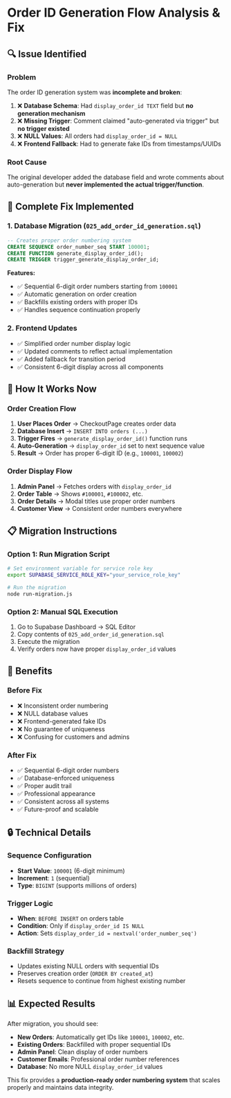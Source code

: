 # Order ID Generation Flow Analysis & Fix

## 🔍 **Issue Identified**

### **Problem**
The order ID generation system was **incomplete and broken**:

1. ❌ **Database Schema**: Had `display_order_id TEXT` field but **no generation mechanism**
2. ❌ **Missing Trigger**: Comment claimed "auto-generated via trigger" but **no trigger existed**
3. ❌ **NULL Values**: All orders had `display_order_id = NULL`
4. ❌ **Frontend Fallback**: Had to generate fake IDs from timestamps/UUIDs

### **Root Cause**
The original developer added the database field and wrote comments about auto-generation but **never implemented the actual trigger/function**.

## 🔧 **Complete Fix Implemented**

### **1. Database Migration (`025_add_order_id_generation.sql`)**
```sql
-- Creates proper order numbering system
CREATE SEQUENCE order_number_seq START 100001;
CREATE FUNCTION generate_display_order_id();
CREATE TRIGGER trigger_generate_display_order_id;
```

**Features:**
- ✅ Sequential 6-digit order numbers starting from `100001`
- ✅ Automatic generation on order creation
- ✅ Backfills existing orders with proper IDs
- ✅ Handles sequence continuation properly

### **2. Frontend Updates**
- ✅ Simplified order number display logic
- ✅ Updated comments to reflect actual implementation
- ✅ Added fallback for transition period
- ✅ Consistent 6-digit display across all components

## 🚀 **How It Works Now**

### **Order Creation Flow**
1. **User Places Order** → CheckoutPage creates order data
2. **Database Insert** → `INSERT INTO orders (...)` 
3. **Trigger Fires** → `generate_display_order_id()` function runs
4. **Auto-Generation** → `display_order_id` set to next sequence value
5. **Result** → Order has proper 6-digit ID (e.g., `100001`, `100002`)

### **Order Display Flow**
1. **Admin Panel** → Fetches orders with `display_order_id`
2. **Order Table** → Shows `#100001`, `#100002`, etc.
3. **Order Details** → Modal titles use proper order numbers
4. **Customer View** → Consistent order numbers everywhere

## 📋 **Migration Instructions**

### **Option 1: Run Migration Script**
```bash
# Set environment variable for service role key
export SUPABASE_SERVICE_ROLE_KEY="your_service_role_key"

# Run the migration
node run-migration.js
```

### **Option 2: Manual SQL Execution**
1. Go to Supabase Dashboard → SQL Editor
2. Copy contents of `025_add_order_id_generation.sql`
3. Execute the migration
4. Verify orders now have proper `display_order_id` values

## 🎯 **Benefits**

### **Before Fix**
- ❌ Inconsistent order numbering
- ❌ NULL database values
- ❌ Frontend-generated fake IDs
- ❌ No guarantee of uniqueness
- ❌ Confusing for customers and admins

### **After Fix**
- ✅ Sequential 6-digit order numbers
- ✅ Database-enforced uniqueness
- ✅ Proper audit trail
- ✅ Professional appearance
- ✅ Consistent across all systems
- ✅ Future-proof and scalable

## 🔒 **Technical Details**

### **Sequence Configuration**
- **Start Value**: `100001` (6-digit minimum)
- **Increment**: `1` (sequential)
- **Type**: `BIGINT` (supports millions of orders)

### **Trigger Logic**
- **When**: `BEFORE INSERT` on orders table
- **Condition**: Only if `display_order_id IS NULL`
- **Action**: Sets `display_order_id = nextval('order_number_seq')`

### **Backfill Strategy**
- Updates existing NULL orders with sequential IDs
- Preserves creation order (`ORDER BY created_at`)
- Resets sequence to continue from highest existing number

## 📊 **Expected Results**

After migration, you should see:
- **New Orders**: Automatically get IDs like `100001`, `100002`, etc.
- **Existing Orders**: Backfilled with proper sequential IDs
- **Admin Panel**: Clean display of order numbers
- **Customer Emails**: Professional order number references
- **Database**: No more NULL `display_order_id` values

This fix provides a **production-ready order numbering system** that scales properly and maintains data integrity.
